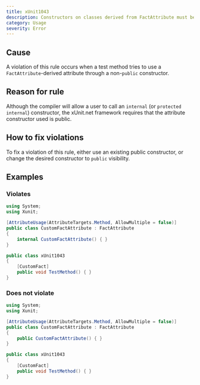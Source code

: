 ```yaml
---
title: xUnit1043
description: Constructors on classes derived from FactAttribute must be public when used on test methods
category: Usage
severity: Error
---
```


## Cause

A violation of this rule occurs when a test method tries to use a `FactAttribute`-derived attribute through
a non-`public` constructor.

## Reason for rule

Although the compiler will allow a user to call an `internal` (or `protected internal`) constructor, the xUnit.net
framework requires that the attribute constructor used is public.

## How to fix violations

To fix a violation of this rule, either use an existing public constructor, or change the desired constructor
to `public` visibility.

## Examples

### Violates

```csharp
using System;
using Xunit;

[AttributeUsage(AttributeTargets.Method, AllowMultiple = false)]
public class CustomFactAttribute : FactAttribute
{
    internal CustomFactAttribute() { }
}

public class xUnit1043
{
    [CustomFact]
    public void TestMethod() { }
}
```

### Does not violate

```csharp
using System;
using Xunit;

[AttributeUsage(AttributeTargets.Method, AllowMultiple = false)]
public class CustomFactAttribute : FactAttribute
{
    public CustomFactAttribute() { }
}

public class xUnit1043
{
    [CustomFact]
    public void TestMethod() { }
}
```
